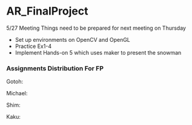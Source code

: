 # AR_FinalProject

5/27 Meeting
Things need to be prepared for next meeting on Thursday
- Set up environments on OpenCV and OpenGL
- Practice Ex1-4 
- Implement Hands-on 5 which uses maker to present the snowman

### Assignments Distribution For FP

Gotoh:

Michael:

Shim:

Kaku:
